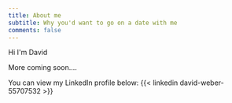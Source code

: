 ```yaml
---
title: About me
subtitle: Why you'd want to go on a date with me
comments: false
---
```


Hi I'm David

More coming soon....

You can view my LinkedIn profile below:
{{< linkedin david-weber-55707532 >}}